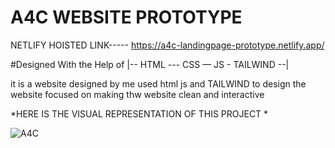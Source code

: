 # A4C WEBSITE PROTOTYPE

NETLIFY HOISTED LINK----- https://a4c-landingpage-prototype.netlify.app/

#Designed With the Help of |-- HTML --- CSS — JS - TAILWIND --| 

it is a website designed by me 
used html js and TAILWIND to design the website 
focused on making thw website clean and interactive 


*HERE IS THE VISUAL REPRESENTATION OF THIS PROJECT *

![A4C](https://user-images.githubusercontent.com/78648366/216845762-402e6fa9-9fac-446f-898f-ed88900e55d8.gif)
